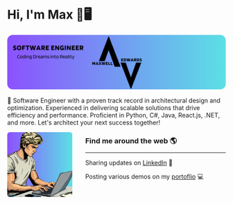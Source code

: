 # Hi, I'm Max 👋🖥️

<img src="./images/banner-rounded.png" alt="banner that says Maxwell Edwards - Software Engineer">

🚀 Software Engineer with a proven track record in architectural design and optimization. Experienced in delivering scalable solutions that drive efficiency and performance. Proficient in Python, C#, Java, React.js, .NET, and more. Let's architect your next success together!

<a href="https://maxedwards.io/"><img align="left" height="150" src="./images/blonde-programmer-rounded.png" style="max-width: 100%; display: inline-block; margin-right: 30px;"></a>

### Find me around the web 🌎

<hr style="margin-top:-5px; margin-bottom: 5px;">

Sharing updates on [LinkedIn](https://linkedin.com/in/maxwell-edwards20/) 💼

Posting various demos on my [portoflio](https://maxedwards.io) 💻
